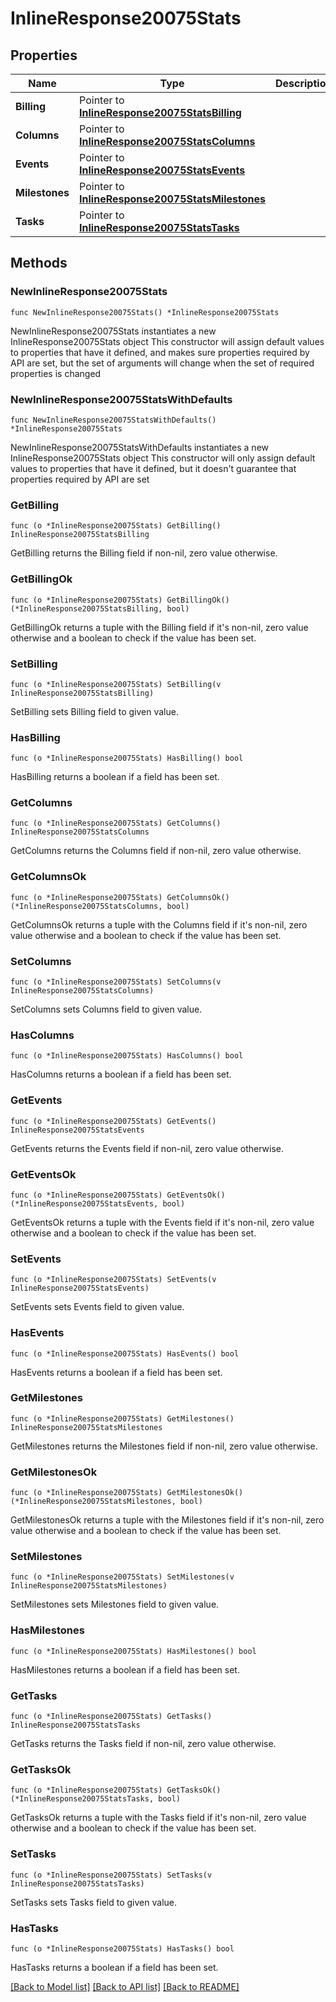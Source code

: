 # InlineResponse20075Stats

## Properties

Name | Type | Description | Notes
------------ | ------------- | ------------- | -------------
**Billing** | Pointer to [**InlineResponse20075StatsBilling**](inline_response_200_75_stats_billing.md) |  | [optional] 
**Columns** | Pointer to [**InlineResponse20075StatsColumns**](inline_response_200_75_stats_columns.md) |  | [optional] 
**Events** | Pointer to [**InlineResponse20075StatsEvents**](inline_response_200_75_stats_events.md) |  | [optional] 
**Milestones** | Pointer to [**InlineResponse20075StatsMilestones**](inline_response_200_75_stats_milestones.md) |  | [optional] 
**Tasks** | Pointer to [**InlineResponse20075StatsTasks**](inline_response_200_75_stats_tasks.md) |  | [optional] 

## Methods

### NewInlineResponse20075Stats

`func NewInlineResponse20075Stats() *InlineResponse20075Stats`

NewInlineResponse20075Stats instantiates a new InlineResponse20075Stats object
This constructor will assign default values to properties that have it defined,
and makes sure properties required by API are set, but the set of arguments
will change when the set of required properties is changed

### NewInlineResponse20075StatsWithDefaults

`func NewInlineResponse20075StatsWithDefaults() *InlineResponse20075Stats`

NewInlineResponse20075StatsWithDefaults instantiates a new InlineResponse20075Stats object
This constructor will only assign default values to properties that have it defined,
but it doesn't guarantee that properties required by API are set

### GetBilling

`func (o *InlineResponse20075Stats) GetBilling() InlineResponse20075StatsBilling`

GetBilling returns the Billing field if non-nil, zero value otherwise.

### GetBillingOk

`func (o *InlineResponse20075Stats) GetBillingOk() (*InlineResponse20075StatsBilling, bool)`

GetBillingOk returns a tuple with the Billing field if it's non-nil, zero value otherwise
and a boolean to check if the value has been set.

### SetBilling

`func (o *InlineResponse20075Stats) SetBilling(v InlineResponse20075StatsBilling)`

SetBilling sets Billing field to given value.

### HasBilling

`func (o *InlineResponse20075Stats) HasBilling() bool`

HasBilling returns a boolean if a field has been set.

### GetColumns

`func (o *InlineResponse20075Stats) GetColumns() InlineResponse20075StatsColumns`

GetColumns returns the Columns field if non-nil, zero value otherwise.

### GetColumnsOk

`func (o *InlineResponse20075Stats) GetColumnsOk() (*InlineResponse20075StatsColumns, bool)`

GetColumnsOk returns a tuple with the Columns field if it's non-nil, zero value otherwise
and a boolean to check if the value has been set.

### SetColumns

`func (o *InlineResponse20075Stats) SetColumns(v InlineResponse20075StatsColumns)`

SetColumns sets Columns field to given value.

### HasColumns

`func (o *InlineResponse20075Stats) HasColumns() bool`

HasColumns returns a boolean if a field has been set.

### GetEvents

`func (o *InlineResponse20075Stats) GetEvents() InlineResponse20075StatsEvents`

GetEvents returns the Events field if non-nil, zero value otherwise.

### GetEventsOk

`func (o *InlineResponse20075Stats) GetEventsOk() (*InlineResponse20075StatsEvents, bool)`

GetEventsOk returns a tuple with the Events field if it's non-nil, zero value otherwise
and a boolean to check if the value has been set.

### SetEvents

`func (o *InlineResponse20075Stats) SetEvents(v InlineResponse20075StatsEvents)`

SetEvents sets Events field to given value.

### HasEvents

`func (o *InlineResponse20075Stats) HasEvents() bool`

HasEvents returns a boolean if a field has been set.

### GetMilestones

`func (o *InlineResponse20075Stats) GetMilestones() InlineResponse20075StatsMilestones`

GetMilestones returns the Milestones field if non-nil, zero value otherwise.

### GetMilestonesOk

`func (o *InlineResponse20075Stats) GetMilestonesOk() (*InlineResponse20075StatsMilestones, bool)`

GetMilestonesOk returns a tuple with the Milestones field if it's non-nil, zero value otherwise
and a boolean to check if the value has been set.

### SetMilestones

`func (o *InlineResponse20075Stats) SetMilestones(v InlineResponse20075StatsMilestones)`

SetMilestones sets Milestones field to given value.

### HasMilestones

`func (o *InlineResponse20075Stats) HasMilestones() bool`

HasMilestones returns a boolean if a field has been set.

### GetTasks

`func (o *InlineResponse20075Stats) GetTasks() InlineResponse20075StatsTasks`

GetTasks returns the Tasks field if non-nil, zero value otherwise.

### GetTasksOk

`func (o *InlineResponse20075Stats) GetTasksOk() (*InlineResponse20075StatsTasks, bool)`

GetTasksOk returns a tuple with the Tasks field if it's non-nil, zero value otherwise
and a boolean to check if the value has been set.

### SetTasks

`func (o *InlineResponse20075Stats) SetTasks(v InlineResponse20075StatsTasks)`

SetTasks sets Tasks field to given value.

### HasTasks

`func (o *InlineResponse20075Stats) HasTasks() bool`

HasTasks returns a boolean if a field has been set.


[[Back to Model list]](../README.md#documentation-for-models) [[Back to API list]](../README.md#documentation-for-api-endpoints) [[Back to README]](../README.md)


